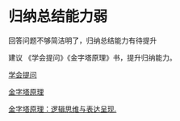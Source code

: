 
# 归纳总结能力弱

回答问题不够简洁明了，归纳总结能力有待提升

建议 《学会提问》《金字塔原理》书，提升归纳能力。


[学会提问](https://book.douban.com/subject/1504957/)

[金字塔原理](https://book.douban.com/subject/25775696/)

[金字塔原理：逻辑思维与表达呈现.](https://book.douban.com/subject/4882120/)